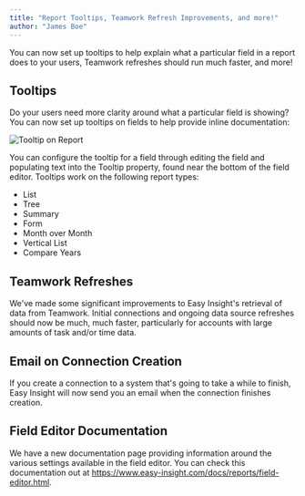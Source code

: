 ```yaml
---
title: "Report Tooltips, Teamwork Refresh Improvements, and more!"
author: "James Boe"
---
```


You can now set up tooltips to help explain what a particular field in a report does to your users, Teamwork refreshes should run much faster, and more!<!--more-->

<h2 class="productHeader">Tooltips</h2>

Do your users need more clarity around what a particular field is showing? You can now set up tooltips on fields to help provide inline documentation:

<img style="max-width:1000px" class="img-fit-responsive" src="https://blog.easy-insight.com/images/tooltip.png" alt="Tooltip on Report">

You can configure the tooltip for a field through editing the field and populating text into the Tooltip property, found near the bottom of the field editor. Tooltips work on the following report types:

<ul>
<li>List</li>
<li>Tree</li>
<li>Summary</li>
<li>Form</li>
<li>Month over Month</li>
<li>Vertical List</li>
<li>Compare Years</li>
</ul>

<h2 class="productHeader">Teamwork Refreshes</h2>

We've made some significant improvements to Easy Insight's retrieval of data from Teamwork. Initial connections and ongoing data source refreshes should now be much, much faster, particularly for accounts with large amounts of task and/or time data.

<h2 class="productHeader">Email on Connection Creation</h2>

If you create a connection to a system that's going to take a while to finish, Easy Insight will now send you an email when the connection finishes creation.

<h2 class="productHeader">Field Editor Documentation</h2>

We have a new documentation page providing information around the various settings available in the field editor. You can check this documentation out at <a href="https://www.easy-insight.com/docs/reports/field-editor.html">https://www.easy-insight.com/docs/reports/field-editor.html</a>.